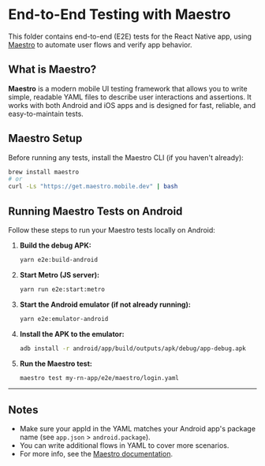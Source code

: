 # End-to-End Testing with Maestro

This folder contains end-to-end (E2E) tests for the React Native app, using [Maestro](https://maestro.mobile.dev/) to automate user flows and verify app behavior.

## What is Maestro?

**Maestro** is a modern mobile UI testing framework that allows you to write simple, readable YAML files to describe user interactions and assertions. It works with both Android and iOS apps and is designed for fast, reliable, and easy-to-maintain tests.

## Maestro Setup

Before running any tests, install the Maestro CLI (if you haven't already):

```sh
brew install maestro
# or
curl -Ls "https://get.maestro.mobile.dev" | bash
```

## Running Maestro Tests on Android

Follow these steps to run your Maestro tests locally on Android:

1. **Build the debug APK:**
   ```sh
   yarn e2e:build-android
   ```
2. **Start Metro (JS server):**
   ```sh
   yarn run e2e:start:metro
   ```
3. **Start the Android emulator (if not already running):**
   ```sh
   yarn e2e:emulator-android
   ```
4. **Install the APK to the emulator:**
   ```sh
   adb install -r android/app/build/outputs/apk/debug/app-debug.apk
   ```
5. **Run the Maestro test:**
   ```sh
   maestro test my-rn-app/e2e/maestro/login.yaml
   ```

---

## Notes
- Make sure your appId in the YAML matches your Android app's package name (see `app.json` > `android.package`).
- You can write additional flows in YAML to cover more scenarios.
- For more info, see the [Maestro documentation](https://maestro.mobile.dev/).
